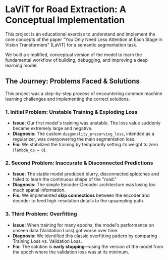 # LaViT for Road Extraction: A Conceptual Implementation

This project is an educational exercise to understand and implement the core concepts of the paper "You Only Need Less Attention at Each Stage in Vision Transformers" (LaViT) for a semantic segmentation task.

We built a simplified, conceptual version of the model to learn the fundamental workflow of building, debugging, and improving a deep learning model.

## The Journey: Problems Faced & Solutions

This project was a step-by-step process of encountering common machine learning challenges and implementing the correct solutions.

### 1. Initial Problem: Unstable Training & Exploding Loss
- **Issue:** Our first model's training was unstable. The loss value suddenly became extremely large and negative.
- **Diagnosis:** The custom `diagonality_preserving_loss`, intended as a regularizer, was overpowering the main segmentation loss.
- **Fix:** We stabilized the training by temporarily setting its weight to zero (`lambda_dp = 0`).

### 2. Second Problem: Inaccurate & Disconnected Predictions
- **Issue:** The stable model produced blurry, disconnected splotches and failed to learn the continuous shape of the "road."
- **Diagnosis:** The simple Encoder-Decoder architecture was losing too much spatial information.
- **Fix:** We implemented **skip connections** between the encoder and decoder to feed high-resolution details to the upsampling path.

### 3. Third Problem: Overfitting
- **Issue:** When training for many epochs, the model's performance on unseen data (Validation Loss) got worse over time.
- **Diagnosis:** We identified this classic overfitting pattern by comparing Training Loss vs. Validation Loss.
- **Fix:** The solution is **early stopping**—using the version of the model from the epoch where the validation loss was at its minimum.
